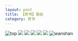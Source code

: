 ```yaml
---
layout: post
title: 【奇书】易经
category: 奇书
---
```

![top](http://rdr022gcy.hd-bkt.clouddn.com/img/top-220325-2.png)
![](http://rdr13xtfo.hd-bkt.clouddn.com/img/book-220610-1.jpg)
![](http://rdr13xtfo.hd-bkt.clouddn.com/img/book-220610-2.jpg)
![](http://rdr13xtfo.hd-bkt.clouddn.com/img/yi-220605-1.jpg)
![](http://rdr13xtfo.hd-bkt.clouddn.com/img/yi-220605-3.jpg)
![](http://rdr13xtfo.hd-bkt.clouddn.com/img/yi-220605-2.jpg)
![wanshan](http://rdr022gcy.hd-bkt.clouddn.com/img/wanshan.png)
  





